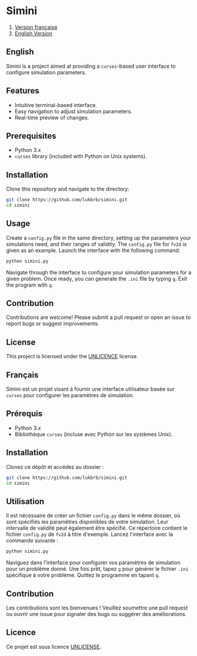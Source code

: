 # Simini

1. [Version française](#français)
2. [English Version](#english)


## English

Simini is a project aimed at providing a `curses`-based user interface to configure simulation parameters.

## Features

- Intuitive terminal-based interface.
- Easy navigation to adjust simulation parameters.
- Real-time preview of changes.

## Prerequisites

- Python 3.x
- `curses` library (included with Python on Unix systems).

## Installation

Clone this repository and navigate to the directory:

```bash
git clone https://github.com/lukbrb/simini.git
cd simini
```

## Usage

Create a `config.py` file in the same directory, setting up the parameters your simulations need, and their ranges of validity. The `config.py` file for `fv2d` is given as an example.
Launch the interface with the following command:

```bash
python simini.py
```

Navigate through the interface to configure your simulation parameters for a given problem. Once ready, you can generate the `.ini` file by typing `g`. Exit the program with `q`. 

## Contribution

Contributions are welcome! Please submit a pull request or open an issue to report bugs or suggest improvements.

## License

This project is licensed under the [UNLICENCE](./LICENSE.md) license.

## Français

Simini est un projet visant à fournir une interface utilisateur basée sur `curses` pour configurer les paramètres de simulation.

## Prérequis

- Python 3.x
- Bibliothèque `curses` (incluse avec Python sur les systèmes Unix).

## Installation

Clonez ce dépôt et accédez au dossier :

```bash
git clone https://github.com/lukbrb/simini.git
cd simini
```

## Utilisation

Il est nécessaire de créer un fichier `config.py` dans le même dossier, où sont spécifiés les paramètres disponibles de votre simulation. Leur intervalle de validité peut également être spécifié.
Ce répertoire contient le fichier `config.py` de `fv2d` à titre d'exemple.
Lancez l'interface avec la commande suivante :

```bash
python simini.py
```

Naviguez dans l'interface pour configurer vos paramètres de simulation pour un problème donné. Une fois prêt, tapez `g` pour générer le fichier `.ini` spécifique à votre problème. Quittez le programme en tapant `q`.

## Contribution

Les contributions sont les bienvenues ! Veuillez soumettre une pull request ou ouvrir une issue pour signaler des bugs ou suggérer des améliorations.

## Licence

Ce projet est sous licence [UNLICENSE](./LICENSE.md).
